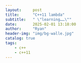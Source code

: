 ```yaml
---
layout:     post
title:      "C++11 lambda"
subtitle:   " \"learning……\""
date:       2025-02-01 13:18:00
author:     "Ryan"
header-img: "img/bg-walle.jpg"
catalog: true
tags:
    - c++
    - c++11
---
```

